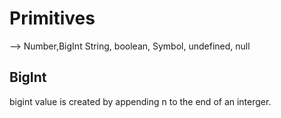 # Primitives

--> Number,BigInt String, boolean, Symbol, undefined, null

## BigInt

bigint value is created by appending n to the end of an interger.
